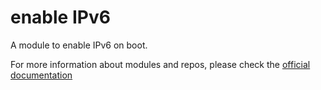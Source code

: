 # enable IPv6
A module to enable IPv6 on boot.

For more information about modules and repos, please check the [official documentation](https://topjohnwu.github.io/Magisk/)
